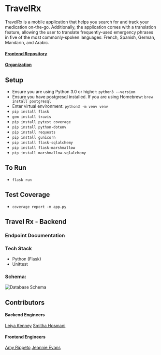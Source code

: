 # TravelRx

TravelRx is a mobile application that helps you search for and track your medication on-the-go. Additionally, the application comes with a translation feature, allowing the user to translate frequently-used emergency phrases in five of the most commonly-spoken languages: French, Spanish, German, Mandarin, and Arabic.

#### [Frontend Repository](https://github.com/travel-rx/fe-travel-rx)
#### [Organization](https://github.com/travel-rx)

## Setup
* Ensure you are using Python 3.0 or higher: `python3 --version`
* Ensure you have postgresql installed. If you are using Homebrew: `brew install postgresql`
* Enter virtual environment: `python3 -m venv venv`
* `pip install flask`
* `gem install travis`
* `pip install pytest coverage`
* `pip install python-dotenv`
* `pip install requests`
* `pip install gunicorn`
* `pip install flask-sqlalchemy`
* `pip install flask-marshmallow`
* `pip install marshmallow-sqlalchemy`

## To Run
* `flask run`

## Test Coverage
* `coverage report -m app.py`

## Travel Rx - Backend

### Endpoint Documentation

### Tech Stack
* Python (Flask)
* Unittest 

### Schema:
![Database Schema](https://user-images.githubusercontent.com/45922590/71044601-53988b00-20ef-11ea-9f6d-84cdc4d071e5.png)

## Contributors
#### Backend Engineers
[Leiya Kenney](https://github.com/leiyakenney)
[Smitha Hosmani](https://github.com/hsmitha26)

#### Frontend Engineers
[Amy Rippeto](https://github.com/aripp2)
[Jeannie Evans](https://github.com/jmevans0211)
